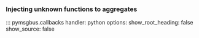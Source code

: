 ### Injecting unknown functions to aggregates

::: pymsgbus.callbacks
    handler: python
    options:
      show_root_heading: false
      show_source: false